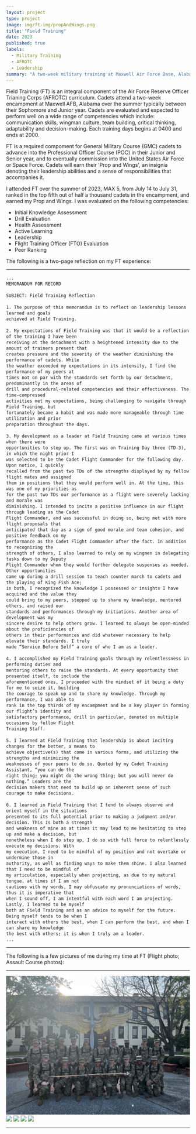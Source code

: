 ```yaml
---
layout: project
type: project
image: img/ft-img/propAndWings.png
title: "Field Training"
date: 2023
published: true
labels:
  - Military Training
  - AFROTC
  - Leadership
summary: "A two-week military training at Maxwell Air Force Base, Alabama, designed to test cadets physically, mentally, and emotionally."
---
```


Field Training (FT) is an integral component of the Air Force Reserve Officer Trianing Corps (AFROTC) curriculum. Cadets attend a two-week encampment at Maxwell AFB, Alabama over the summer typically between their Sophomore and Junior year. Cadets are evaluated and expected to perform well on a wide range of competencies which include: communication skills, wingman culture, team building, critical thinking, adaptability and decision-making. Each training days begins at 0400 and ends at 2000. 

FT is a required compoment for General Military Course (GMC) cadets to advance into the Professional Officer Course (POC) in their Junior and Senior year, and to eventually commission into the United States Air Force or Space Force. Cadets will earn their 'Prop and Wings', an insignia denoting their leadership abilities and a sense of responsibilities that accompanies it.

I attended FT over the summer of 2023, MAX 5, from July 14 to July 31, ranked in the top fifth out of half a thousand cadets in the encampment, and earned my Prop and Wings. I was evaluated on the following competencies:
 - Initial Knowledge Assessment
 - Drill Evaluation
 - Health Assessment
 - Active Learning
 - Leadership
 - Flight Training Officer (FTO) Evaluation
 - Peer Ranking

The following is a two-page reflection on my FT experience:

<hr>

```
...
MEMORANDUM FOR RECORD

SUBJECT: Field Training Reflection

1. The purpose of this memorandum is to reflect on leadership lessons learned and goals
achieved at Field Training.

2. My expectations of Field Training was that it would be a reflection of the training I have been
receiving at the detachment with a heightened intensity due to the amount of trainers present that
creates pressure and the severity of the weather diminishing the performance of cadets. While
the weather exceeded my expectations in its intensity, I find the performance of my peers at
times not on par with the standards set forth by our detachment, predominantly in the areas of
drill and procedural-related competencies and their effectiveness. The time-compressed
activities met my expectations, being challenging to navigate through Field Training, but
fortunately became a habit and was made more manageable through time utilization and prior
preparation throughout the days.

3. My development as a leader at Field Training came at various times when there were
opportunities to step up. The first was on Training Day three (TD-3), in which the night prior I
was selected to be the Cadet Flight Commander for the following day. Upon notice, I quickly
recalled from the past two TDs of the strengths displayed by my fellow flight mates and assigned
them in positions that they would perform well in. At the time, this was one of my priorities as
for the past two TDs our performance as a flight were severely lacking and morale was
diminishing. I intended to incite a positive influence in our flight through leading as the Cadet
Flight Commander, and was successful in doing so, being met with more flight proposals that
anticipated that day as a sign of good morale and team cohesion, and positive feedback on my
performance as the Cadet Flight Commander after the fact. In addition to recognizing the
strength of others, I also learned to rely on my wingmen in delegating tasks down to my Deputy
Flight Commander whom they would further delegate suspenses as needed. Other opportunities
came up during a drill session to teach counter march to cadets and the playing of King Fish Ace;
in both, I recognized the knowledge I possessed or insights I have acquired and the value they
could bring to my peers, stepped up to share my knowledge, mentored others, and raised our
standards and performances through my initiations. Another area of development was my
sincere desire to help others grow. I learned to always be open-minded about the proficiencies of
others in their performances and did whatever necessary to help elevate their standards. I truly
made “Service Before Self” a core of who I am as a leader.

4. I accomplished my Field Training goals through my relentlessness in performing duties and
mentoring others to raise the standards. At every opportunity that presented itself, to include the
aforementioned ones, I proceeded with the mindset of it being a duty for me to seize it, building
the courage to speak up and to share my knowledge. Through my performance, I was able to
rank in the top thirds of my encampment and be a key player in forming our flight’s identity and
satisfactory performance, drill in particular, denoted on multiple occasions by fellow Flight
Training Staff.

5. I learned at Field Training that leadership is about inciting changes for the better, a means to
achieve objective(s) that come in various forms, and utilizing the strengths and minimizing the
weaknesses of your peers to do so. Quoted by my Cadet Training Assistant, “you can do the
right thing; you might do the wrong thing; but you will never do nothing.” Leaders are the
decision makers that need to build up an inherent sense of such courage to make decisions.

6. I learned in Field Training that I tend to always observe and orient myself in the situations
presented to its full potential prior to making a judgment and/or decision. This is both a strength
and weakness of mine as at times it may lead to me hesitating to step up and make a decision, but
nonetheless when I do step up, I do so with full force to relentlessly execute my decisions. With
my execution, I need to be mindful of my position and not overtake or undermine those in
authority, as well as finding ways to make them shine. I also learned that I need to be mindful of
my articulation, especially when projecting, as due to my natural tongue, at times if I am not
cautious with my words, I may obfuscate my pronunciations of words, thus it is imperative that
when I sound off, I am intentful with each word I am projecting. Lastly, I learned to be myself
both at Field Training and as an advice to myself for the future. Being myself tends to be when I
interact with others the best, when I can perform the best, and when I can share my knowledge
the best with others; it is when I truly am a leader.
...

```
<hr>

The following is a few pictures of me during my time at FT (Flight photo; Assault Course photos):

<hr>

![](/../img/ft-img/ft-img1.jpg)
![](/../img/ft-img/ft-img2.heic)
![](/../img/ft-img/ft-img3.heic)
![](/../img/ft-img/ft-img4.heic)
![](/../img/ft-img/ft-img5.heic)

<hr>
